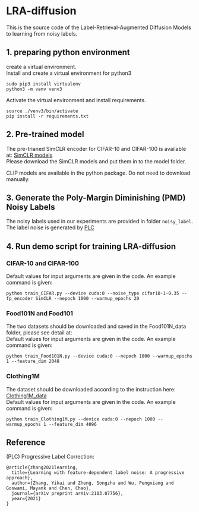 # LRA-diffusion
This is the source code of the Label-Retrieval-Augmented Diffusion Models to learning from noisy labels.

<!-- ![CIFAR-10_TSNE](https://user-images.githubusercontent.com/123635107/214941573-02dfafbc-6e18-400d-87e6-fa604aab2501.png) -->

## 1. preparing python environment
create a virtual environment.<br />
Install and create a virtual environment for python3
```
sudo pip3 install virtualenv
python3 -m venv venv3
```
Activate the virtual environment and install requirements.<br />
```
source ./venv3/bin/activate
pip install -r requirements.txt
```

## 2. Pre-trained model
The pre-trianed SimCLR encoder for CIFAR-10 and CIFAR-100 is available at: [SimCLR models](https://drive.google.com/drive/folders/1SXzlQoOAksw349J2jnBSh5aCprDWdTQb?usp=sharing) <br />
Please download the SimCLR models and put them in to the model folder.<br />

CLIP models are available in the python package. Do not need to download manually.

## 3. Generate the Poly-Margin Diminishing (PMD) Noisy Labels
The noisy labels used in our experiments are provided in folder `noisy_label`.<br />
The label noise is generated by [PLC](https://github.com/AnonymousLRA/PLC/tree/master/cifar)

## 4. Run demo script for training LRA-diffusion
### CIFAR-10 and CIFAR-100<br />
Default values for input arguments are given in the code. An example command is given:
```
python train_CIFAR.py --device cuda:0 --noise_type cifar10-1-0.35 --fp_encoder SimCLR --nepoch 1000 --warmup_epochs 20
```
### Food101N and Food101<br />
The two datasets should be downloaded and saved in the Food101N_data folder, please see detail at:<br />
Default values for input arguments are given in the code. An example command is given:
```
python train_Food101N.py --device cuda:0 --nepoch 1000 --warmup_epochs 1 --feature_dim 2048
```
### Clothing1M<br />
The dataset should be downloaded according to the instruction here: [Clothing1M_data](https://github.com/puar-playground/LRA-diffusion/tree/main/Clothing1M_data)<br />
Default values for input arguments are given in the code. An example command is given:
```
python train_Clothing1M.py --device cuda:0 --nepoch 1000 --warmup_epochs 1 --feature_dim 4096
```

## Reference
(PLC) Progressive Label Correction:
```
@article{zhang2021learning,
  title={Learning with feature-dependent label noise: A progressive approach},
  author={Zhang, Yikai and Zheng, Songzhu and Wu, Pengxiang and Goswami, Mayank and Chen, Chao},
  journal={arXiv preprint arXiv:2103.07756},
  year={2021}
}
```

